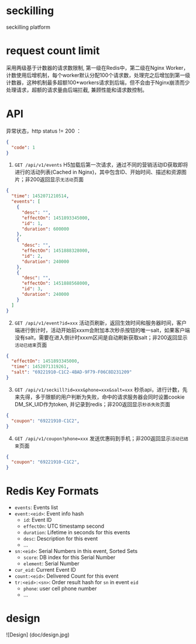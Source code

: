 # seckilling
seckilling platform

# request count limit
采用两级基于计数器的请求数限制, 第一级在Redis中，第二级在Nginx Worker，计数使用后增机制，每个worker默认分配100个请求数，处理完之后增加到第一级计数器，这种机制最多超额100*workers请求到后端，但不会由于Nginx崩溃而少处理请求，超额的请求量由后端拦截, 兼顾性能和请求数控制。

# API
异常状态，http status != 200 ：
```json
{
  "code": 1
}
```

1. `GET /api/v1/events`  H5加载后第一次请求，通过不同的营销活动ID获取即将进行的活动列表(Cached in Nginx)，其中包含ID、开始时间、描述和资源图片；非200返回显示`无活动`页面<br/>
```json
{
  "time": 1452071210514,
  "events": [
    {
      "desc": "",
      "effectOn": 1451893345000,
      "id": 1,
      "duration": 600000
    },
    {
      "desc": "",
      "effectOn": 1451888328000,
      "id": 2,
      "duration": 240000
    },
    {
      "desc": "",
      "effectOn": 1451888568000,
      "id": 3,
      "duration": 240000
    }
  ]
}
```

2. `GET /api/v1/event?id=xxx` 活动页刷新，返回生效时间和服务器时间，客户端进行倒计时，活动开始前xxxm会附加本次秒杀按钮的唯一salt，如果客户端没有salt，需要在进入倒计时xxxm区间是自动刷新获取salt；非200返回显示`活动已结束`页面<br/>
```json
{
  "effectOn": 1451893345000,
  "time": 1452071319261,
  "salt": "69221910-C1C2-4BAD-9F79-F06C8D231209"
}
```

3. `GET /api/v1/seckill?id=xxx&phone=xxx&salt=xxx` 秒杀api，进行计数，先来先得，多于限额的用户判断为失败，命中的请求服务器会同时设置cookie DM_SK_UID作为token, 并记录到redis；非200返回显示`秒杀失败`页面<br/>
```json
{
  "coupon": "69221910-C1C2",
}
```

4. `GET /api/v1/coupon?phone=xxx` 发送优惠码到手机；非200返回显示`活动已结束`页面<br/>
```json
{
  "coupon": "69221910-C1C2",
}
```

# Redis Key Formats

* `events`: Events list
* `event:<eid>`: Event info hash
    - `id`: Event ID
    - `effectOn`: UTC timestamp second
    - `duration`: Lifetime in seconds for this events
    - `desc`: Description for this event
    - ...
* `sn:<eid>`: Serial Numbers in this event, Sorted Sets
    - `score`: DB index for this Serial Number
    - `element`: Serial Number
* `cur_eid`: Current Event ID
* `count:<eid>`: Delivered Count for this event
* `tr:<eid>:<sn>`: Order result hash for `sn` in event `eid`
    - `phone`: user cell phone number
    - ...

# design
![Design] (doc/design.jpg)
